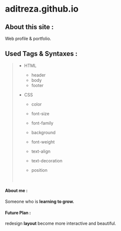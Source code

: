 # aditreza.github.io



About this site :
-------------------

Web profile & portfolio.



Used Tags & Syntaxes :
-------------------

> -  HTML
>
>    -  header
>    -  body
>    -  footer
>
> - CSS
>
>   - color
>
>   - font-size
>
>   - font-family
>
>   - background
>
>   - font-weight
>
>   - text-align
>
>   - text-decoration
>
>   - position
>
>     ​

#### About me :

Someone who is **learning to grow.**

#### Future Plan :

redesign **layout** become more interactive and beautiful. 
